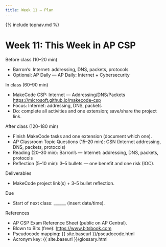 ```yaml
---
title: Week 11 — Plan
---
```

{% include topnav.md %}

# Week 11: This Week in AP CSP

Before class (10–20 min)
- Barron’s: Internet: addressing, DNS, packets, protocols
- Optional: AP Daily — AP Daily: Internet + Cybersecurity

In class (60–90 min)
- MakeCode CSP: Internet — Addressing/DNS/Packets
  https://microsoft.github.io/makecode-csp
- Focus: Internet: addressing, DNS, packets
- Do: complete all activities and one extension; save/share the project link.

After class (120–180 min)
- Finish MakeCode tasks and one extension (document which one).
- AP Classroom Topic Questions (15–20 min): CSN (Internet addressing, DNS, packets, protocols)
- Reading (20–30 min): Barron’s — Internet: addressing, DNS, packets, protocols
- Reflection (5–10 min): 3–5 bullets — one benefit and one risk (IOC).

Deliverables
- MakeCode project link(s) + 3–5 bullet reflection.

Due
- Start of next class: ______ (insert date/time).

References
- AP CSP Exam Reference Sheet (public on AP Central).
- Blown to Bits (free): https://www.bitsbook.com
- Pseudocode mapping: {{ site.baseurl }}/pseudocode.html
- Acronym key: {{ site.baseurl }}/glossary.html
